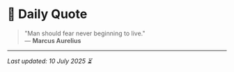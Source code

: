 # 📜 Daily Quote

> "Man should fear never beginning to live."  
> — **Marcus Aurelius**

---

_Last updated: 10 July 2025 ⏳_
